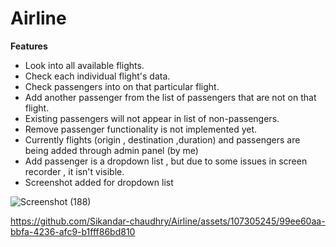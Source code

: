 # Airline

**Features**
- Look into all available flights.
- Check each individual flight's data.
- Check passengers into on that particular flight.
- Add another passenger from the list of passengers that are not on that flight.
- Existing passengers will not appear in list of non-passengers.
- Remove passenger functionality is not implemented yet.
- Currently flights (origin , destination ,duration) and passengers are being added through admin panel (by me)
- Add passenger is a dropdown list , but due to some issues in screen recorder , it isn't visible.
- Screenshot added for dropdown list
  
![Screenshot (188)](https://github.com/Sikandar-chaudhry/Airline/assets/107305245/fab482a1-3d24-4c38-97f9-875f1e54a961)

https://github.com/Sikandar-chaudhry/Airline/assets/107305245/99ee60aa-bbfa-4236-afc9-b1fff86bd810


